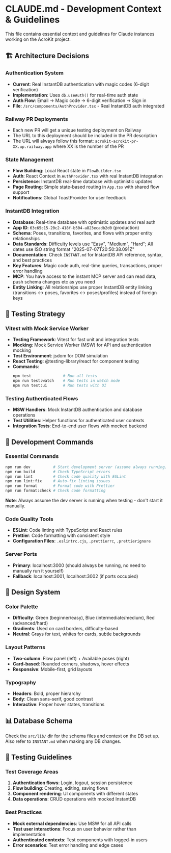 # CLAUDE.md - Development Context & Guidelines

This file contains essential context and guidelines for Claude instances working on the AcroKit project.

## 🏗️ Architecture Decisions

### Authentication System
- **Current**: Real InstantDB authentication with magic codes (6-digit verification)
- **Implementation**: Uses `db.useAuth()` for real-time auth state
- **Auth Flow**: Email → Magic code → 6-digit verification → Sign in
- **File**: `/src/components/AuthProvider.tsx` - Real InstantDB auth integrated

### Railway PR Deployments
- Each new PR will get a unique testing deployment on Railway
- The URL to this deployment should be included in the PR description
- The URL will always follow this format: `acrokit-acrokit-pr-XX.up.railway.app` where XX is the number of the PR

### State Management
- **Flow Building**: Local React state in `FlowBuilder.tsx`
- **Auth**: React Context in `AuthProvider.tsx` with real InstantDB integration
- **Persistence**: InstantDB real-time database with optimistic updates
- **Page Routing**: Simple state-based routing in `App.tsx` with shared flow support
- **Notifications**: Global ToastProvider for user feedback

### InstantDB Integration
- **Database**: Real-time database with optimistic updates and real auth
- **App ID**: `63c65c15-20c2-418f-b504-a823ecadb2d0` (production)
- **Schema**: Poses, transitions, favorites, and flows with proper entity relationships
- **Data Standards**: Difficulty levels use "Easy", "Medium", "Hard"; All dates use ISO string format "2025-07-07T20:50:38.091Z"
- **Documentation**: Check `INSTANT.md` for InstantDB API reference, syntax, and best practices
- **Key Features**: Magic code auth, real-time queries, transactions, proper error handling
- **MCP**: You have access to the instant MCP server and can read data, push schema changes etc as you need
- **Entity Linking**: All relationships use proper InstantDB entity linking (transitions ↔ poses, favorites ↔ poses/profiles) instead of foreign keys

## 🧪 Testing Strategy

### Vitest with Mock Service Worker
- **Testing Framework**: Vitest for fast unit and integration tests
- **Mocking**: Mock Service Worker (MSW) for API and authentication mocking
- **Test Environment**: jsdom for DOM simulation
- **React Testing**: @testing-library/react for component testing
- **Commands**:
  ```bash
  npm test              # Run all tests
  npm run test:watch    # Run tests in watch mode
  npm run test:ui       # Run tests with UI
  ```

### Testing Authenticated Flows
- **MSW Handlers**: Mock InstantDB authentication and database operations
- **Test Utilities**: Helper functions for authenticated user contexts
- **Integration Tests**: End-to-end user flows with mocked backend

## 🔧 Development Commands

### Essential Commands
```bash
npm run dev          # Start development server (assume always running)
npm run build        # Check TypeScript errors
npm run lint         # Check code quality with ESLint
npm run lint:fix     # Auto-fix linting issues
npm run format       # Format code with Prettier
npm run format:check # Check code formatting
```

**Note**: Always assume the dev server is running when testing - don't start it manually.

### Code Quality Tools
- **ESLint**: Code linting with TypeScript and React rules
- **Prettier**: Code formatting with consistent style
- **Configuration Files**: `.eslintrc.cjs`, `.prettierrc`, `.prettierignore`

### Server Ports
- **Primary**: localhost:3000 (should always be running, no need to manually run it yourself)
- **Fallback**: localhost:3001, localhost:3002 (if ports occupied)

## 🎨 Design System

### Color Palette
- **Difficulty**: Green (beginner/easy), Blue (intermediate/medium), Red (advanced/hard)
- **Gradients**: Used on card borders, difficulty-based
- **Neutral**: Grays for text, whites for cards, subtle backgrounds

### Layout Patterns
- **Two-column**: Flow panel (left) + Available poses (right)
- **Card-based**: Rounded corners, shadows, hover effects
- **Responsive**: Mobile-first, grid layouts

### Typography
- **Headers**: Bold, proper hierarchy
- **Body**: Clean sans-serif, good contrast
- **Interactive**: Proper hover states, transitions

## 📊 Database Schema

Check the `src/lib/` dir for the schema files and context on the DB set up. Also refer to `INSTANT.md` when making any DB changes.

## 🎯 Testing Guidelines

### Test Coverage Areas
1. **Authentication flows**: Login, logout, session persistence
2. **Flow building**: Creating, editing, saving flows
3. **Component rendering**: UI components with different states
4. **Data operations**: CRUD operations with mocked InstantDB

### Best Practices
- **Mock external dependencies**: Use MSW for all API calls
- **Test user interactions**: Focus on user behavior rather than implementation
- **Authenticated contexts**: Test components with logged-in users
- **Error scenarios**: Test error handling and edge cases
